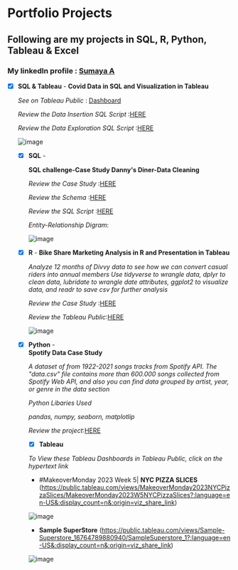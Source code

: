 # Portfolio Projects 

## Following are my projects in SQL, R, Python, Tableau & Excel
### **My linkedln profile** : [Sumaya A](https://www.linkedin.com/in/sumaya-abdullathif)

- [x] **SQL & Tableau** -
     **Covid Data in SQL and Visualization in Tableau**
     
     *See on Tableau Public* : [Dashboard](https://public.tableau.com/app/profile/sumaya.abdullathif/viz/CovidDasboard_16760608598840/Dashboard1)
     
     *Review the Data Insertion SQL Script* :[HERE](https://github.com/Sumaya524/CovidProjects/blob/main/CovidQuery.sql) 
     
     *Review the Data Exploration SQL Script* :[HERE](https://github.com/Sumaya524/Tableau-Dashboard/blob/main/Covid%20TableauQuery.sql)
     
   ![image](https://user-images.githubusercontent.com/124743857/218828155-08f56645-3be4-48f3-94c9-d4eb2847442e.png)
      
  - [x] **SQL** -
  
       **SQL challenge-Case Study Danny's Diner-Data Cleaning**
         
       *Review the Case Study* :[HERE](https://github.com/Sumaya524/SQL-Challenge-Case-Study-1-Diner-danny-s)
          
       *Review the Schema* :[HERE](https://github.com/Sumaya524/SQL-Challenge-Case-Study-1-Diner-danny-s/blob/main/schema_sql.sql)
       
       *Review the SQL Script* :[HERE](https://github.com/Sumaya524/SQL-Challenge-Case-Study-1-Diner-danny-s/blob/main/sql_query.sql)
         
       *Entity-Relationship Digram*: 
       
       ![image](https://user-images.githubusercontent.com/124743857/218839952-002787e2-3ff3-4c84-baab-8ef05a97e799.png)
            
            

            
        
   - [x] **R** -
       **Bike Share Marketing Analysis in R and Presentation in Tableau**
   
        *Analyze 12 months of Divvy data to see how we can convert casual riders into annual members*
        *Use tidyverse to wrangle data, dplyr to clean data, lubridate to wrangle date attributes, ggplot2 to visualize data, and readr to save csv for further analysis*
        
        *Review the Case Study* :[HERE](https://github.com/Sumaya524/Cyclistic-Bike-Share-Analyis---Google-Data-analyti/blob/main/cyclistic-bike-share-analyis-google-data-analyti.ipynb)
        
        *Review the Tableau Public*:[HERE](https://github.com/Sumaya524/Cyclistic-Bike-Share-Analyis---Google-Data-analyti/blob/main/Bike%20share.png)
        
        
        ![image](https://user-images.githubusercontent.com/124743857/218839484-3e82548a-1a5d-4e45-b08f-4f5b4ab8b178.png)
        
        
        
    - [x] **Python** -   
          **Spotify Data Case Study**
          
         *A dataset of from 1922-2021 songs tracks from Spotify API. The "data.csv" file contains more than 600.000 songs collected from Spotify Web API, and also you can find data grouped by artist, year, or genre in the data section*
         
         *Python Libaries Used*
         
         *pandas, numpy, seaborn, matplotlip*
         
         *Review the project*:[HERE](https://github.com/Sumaya524/Spotify/blob/main/spotify-datasets.ipynb)
         
         
         
       - [x] **Tableau**
   
        *To View these Tableau Dashboards in Tableau Public, click on the hypertext link*
        
        * #MakeoverMonday 2023 Week 5| **NYC PIZZA SLICES**
               (https://public.tableau.com/views/MakeoverMonday2023NYCPizzaSlices/MakeoverMonday2023W5NYCPizzaSlices?:language=en-US&:display_count=n&:origin=viz_share_link)
              
         ![image](https://user-images.githubusercontent.com/124743857/218858842-ce222c3b-37bf-414f-8152-9f73ada75873.png)
         
         
       *  **Sample SuperStore**
             (https://public.tableau.com/views/Sample-Superstore_16764789880940/SampleSuperstore_1?:language=en-US&:display_count=n&:origin=viz_share_link)
              
         ![image](https://user-images.githubusercontent.com/124743857/219120912-e6637f2a-d20c-45c3-8a37-7a7fd5547e7a.png)


        
          
        
      
      
   
   
         
          
           
        
      
       
       
       
    


       
    









